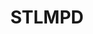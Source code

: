 ---
schema: default
title: STLMPD
description: 'St. Louis Metropolitan Police Departments '
logo: >-
  https://scontent-ort2-2.xx.fbcdn.net/v/t1.0-9/10247298_810171418992938_955061695123997207_n.jpg?oh=bcbae0a203d286cff6570885c3c4cf3c&oe=59C3193C
---